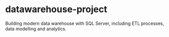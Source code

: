 # datawarehouse-project
Building modern data warehouse with SQL Server, including ETL processes, data modelling and analytics.
